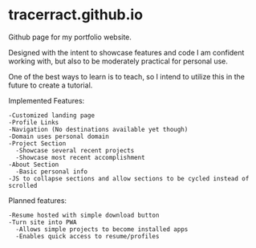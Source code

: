 # tracerract.github.io
Github page for my portfolio website.

Designed with the intent to showcase features and code I am confident working with, but also to be moderately practical for personal use.

One of the best ways to learn is to teach, so I intend to utilize this in the future to create a tutorial.

Implemented Features:

    -Customized landing page
    -Profile Links
    -Navigation (No destinations available yet though)
    -Domain uses personal domain
    -Project Section
      -Showcase several recent projects
      -Showcase most recent accomplishment
    -About Section
      -Basic personal info
    -JS to collapse sections and allow sections to be cycled instead of scrolled


Planned features:

    -Resume hosted with simple download button
    -Turn site into PWA
      -Allows simple projects to become installed apps
      -Enables quick access to resume/profiles
